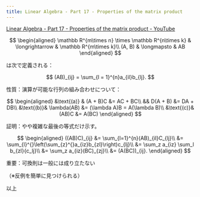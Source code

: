 ```yaml
---
title: Linear Algebra - Part 17 - Properties of the matrix product
---
```


[Linear Algebra - Part 17 - Properties of the matrix product - YouTube](https://www.youtube.com/watch?v=BqcxYCM19Wo&list=PLBh2i93oe2quLc5zaxD0WHzQTGrXMwAI6&index=17)

$$
\begin{aligned}
\mathbb R^{m\times n} \times \mathbb R^{n\times k} & \longrightarrow & \mathbb R^{m\times k}\\
(A, B) & \longmapsto & AB
\end{aligned}
$$

は次で定義される：

$$
(AB)_{ij} = \sum_{l = 1}^{n}a_{il}b_{lj}.
$$

性質：演算が可能な行列の組み合わせについて：

$$
\begin{aligned}
&\text{(a)} & (A + B)C &= AC + BC\\
&& D(A + B) &= DA + DB\\
&\text{(b)}& \lambda(AB) &= (\lambda A)B = A(\lambda B)\\
&\text{(c)}& (AB)C &= A(BC)
\end{aligned}
$$

証明：やや複雑な最後の等式だけ示す。

$$
\begin{aligned}
((AB)C)_{ij} &= \sum_{l=1}^{n}(AB)_{il}C_{lj}\\
&= \sum_{l}^{}\left(\sum_{z}^{}a_{iz}b_{zl}\right)c_{lj}\\
&= \sum_z a_{iz} \sum_l b_{zl}{c_lj}\\
&= \sum_z a_{iz}(BC)_{zj}\\
&= (A(BC))_{ij}.
\end{aligned}
$$

重要：可換則は一般には成り立たない

（※反例を簡単に見つけられる）

以上
